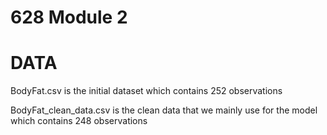 # 628 Module 2


# DATA
BodyFat.csv is the initial dataset which contains 252 observations

BodyFat_clean_data.csv is the clean data that we mainly use for the model which contains 248 observations

